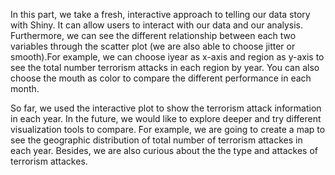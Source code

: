 In this part, we take a fresh, interactive approach to telling our data story with Shiny. It can allow users to interact with our data and our analysis. Furthermore, we can see the different relationship between each two variables through the scatter plot (we are also able to choose jitter or smooth).For example, we can choose iyear as x-axis and region as y-axis to see the total number terrorism attacks in each region by year. You can also choose the mouth as color  to compare the different performance in each month. 

So far, we used the interactive plot to show the terrorism attack information in each year. In the future, we would like to explore deeper and try different visualization tools to compare. For example, we are going to create a map to see the geographic distribution of total number of terrorism attackes in each year. Besides, we are also curious about the the type and attackes of terrorism attackes.
